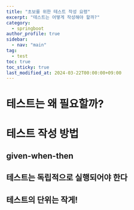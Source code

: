 ```yaml
---
title: "초보를 위한 테스트 작성 요령"
excerpt: "테스트는 어떻게 작성해야 할까?"
category: 
  - springboot
author_profile: true
sidebar:
  - nav: "main" 
tag:
  - test
toc: true
toc_sticky: true
last_modified_at: 2024-03-22T00:00:00+09:00
---
```


# 테스트는 왜 필요할까?
# 테스트 작성 방법
## given-when-then
## 테스트는 독립적으로 실행되어야 한다
## 테스트의 단위는 작게!
